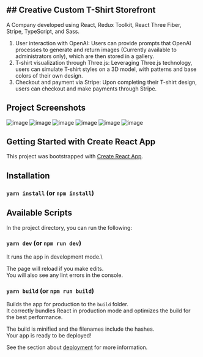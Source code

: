 ## ## Creative Custom T-Shirt Storefront

A Company developed using React, Redux Toolkit, React Three Fiber, Stripe, TypeScript, and Sass.
1. User interaction with OpenAI: Users can provide prompts that OpenAI processes to generate and return images (Currently available to administrators only), which are then stored in a gallery.
2. T-shirt visualization through Three.js: Leveraging Three.js technology, users can simulate T-shirt styles on a 3D model, with patterns and base colors of their own design.
3. Checkout and payment via Stripe: Upon completing their T-shirt design, users can checkout and make payments through Stripe.

## Project Screenshots
![image](https://github.com/wei30172/react-threejs-ai/assets/60259324/5d85b391-6f38-4d49-bd8f-c1afb2651133)
![image](https://github.com/wei30172/react-threejs-ai/assets/60259324/1e50b860-f8d4-4133-a793-f884bdea590b)
![image](https://github.com/wei30172/react-threejs-ai/assets/60259324/f0210830-7234-4247-930d-a8cd31c3438d)
![image](https://github.com/wei30172/react-threejs-ai/assets/60259324/b0e02c91-35e4-4d1a-a3c5-132b6a3248eb)
![image](https://github.com/wei30172/react-threejs-ai/assets/60259324/1520554c-389b-474f-9734-8ec5bc99180d)
![image](https://github.com/wei30172/react-threejs-ai/assets/60259324/1dd8caa7-6bd7-432b-ba4a-4a1a6dd927a3)

## Getting Started with Create React App

This project was bootstrapped with [Create React App](https://github.com/facebook/create-react-app).

## Installation

### `yarn install` (or `npm install`)

## Available Scripts

In the project directory, you can run the following:

### `yarn dev` (or `npm run dev`)

It runs the app in development mode.\

The page will reload if you make edits.\
You will also see any lint errors in the console.

### `yarn build` (or `npm run build`)

Builds the app for production to the `build` folder.\
It correctly bundles React in production mode and optimizes the build for the best performance.

The build is minified and the filenames include the hashes.\
Your app is ready to be deployed!

See the section about [deployment](https://facebook.github.io/create-react-app/docs/deployment) for more information.
